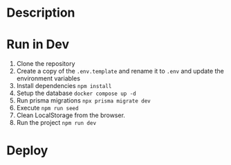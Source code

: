 # Description

# Run in Dev

1. Clone the repository
2. Create a copy of the ```.env.template``` and rename it to ```.env``` and update the environment variables
3. Install dependencies ```npm install```
4. Setup the database ```docker compose up -d```
5. Run prisma migrations ```npx prisma migrate dev```
6. Execute ```npm run seed```
7. Clean LocalStorage from the browser.
7. Run the project ```npm run dev```

# Deploy